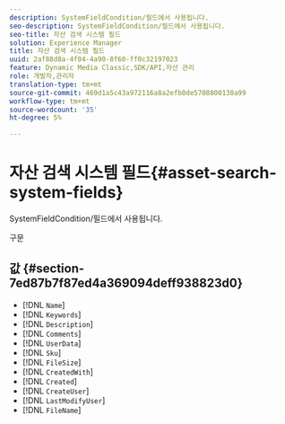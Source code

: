 ```yaml
---
description: SystemFieldCondition/필드에서 사용됩니다.
seo-description: SystemFieldCondition/필드에서 사용됩니다.
seo-title: 자산 검색 시스템 필드
solution: Experience Manager
title: 자산 검색 시스템 필드
uuid: 2af88d8a-4f04-4a90-8f60-ff0c32197023
feature: Dynamic Media Classic,SDK/API,자산 관리
role: 개발자,관리자
translation-type: tm+mt
source-git-commit: 469d1a5c43a972116a8a2efb0de5708800130a99
workflow-type: tm+mt
source-wordcount: '35'
ht-degree: 5%

---
```



# 자산 검색 시스템 필드{#asset-search-system-fields}

SystemFieldCondition/필드에서 사용됩니다.

구문

## 값 {#section-7ed87b7f87ed4a369094deff938823d0}

* [!DNL `Name`]
* [!DNL `Keywords`]
* [!DNL `Description`]
* [!DNL `Comments`]
* [!DNL `UserData`]
* [!DNL `Sku`]
* [!DNL `FileSize`]
* [!DNL `CreatedWith`]
* [!DNL `Created`]
* [!DNL `CreateUser`]
* [!DNL `LastModifyUser`]
* [!DNL `FileName`]

